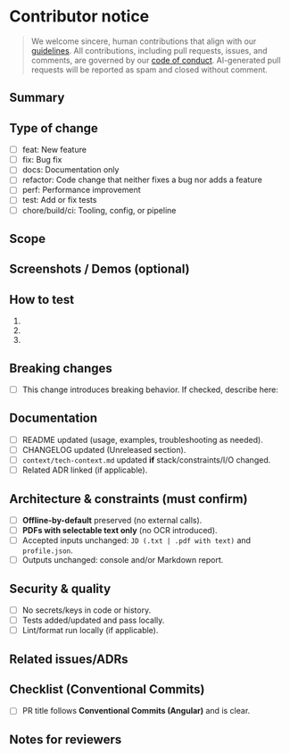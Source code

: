 # Contributor notice

> We welcome sincere, human contributions that align with our [guidelines](../CONTRIBUTING.md). All contributions, including pull requests, issues, and comments, are governed by our [code of conduct](../CODE_OF_CONDUCT.md). AI-generated pull requests will be reported as spam and closed without comment.

## Summary

<!-- What does this PR change and why? Keep it brief but specific. -->

## Type of change

- [ ] feat: New feature
- [ ] fix: Bug fix
- [ ] docs: Documentation only
- [ ] refactor: Code change that neither fixes a bug nor adds a feature
- [ ] perf: Performance improvement
- [ ] test: Add or fix tests
- [ ] chore/build/ci: Tooling, config, or pipeline

## Scope
<!-- Which part of the project is affected? e.g., CLI, analyzer, docs -->

## Screenshots / Demos (optional)
<!-- If UI or CLI output changed, add before/after or a short gif/text sample -->

## How to test
<!-- Exact steps/commands a reviewer should run locally -->
1.
2.
3.

## Breaking changes

- [ ] This change introduces breaking behavior.
If checked, describe here:

## Documentation

- [ ] README updated (usage, examples, troubleshooting as needed).
- [ ] CHANGELOG updated (Unreleased section).
- [ ] `context/tech-context.md` updated **if** stack/constraints/I/O changed.
- [ ] Related ADR linked (if applicable).

## Architecture & constraints (must confirm)

- [ ] **Offline-by-default** preserved (no external calls).
- [ ] **PDFs with selectable text only** (no OCR introduced).
- [ ] Accepted inputs unchanged: `JD (.txt | .pdf with text)` and `profile.json`.
- [ ] Outputs unchanged: console and/or Markdown report.

## Security & quality

- [ ] No secrets/keys in code or history.
- [ ] Tests added/updated and pass locally.
- [ ] Lint/format run locally (if applicable).

## Related issues/ADRs
<!-- Link issue IDs and ADRs (e.g., ADR-0001) -->

## Checklist (Conventional Commits)

- [ ] PR title follows **Conventional Commits (Angular)** and is clear.
  <!-- Example: feat(cli): add profile.json validation. -->

## Notes for reviewers
<!-- Anything that you want to tell the people who are going to review your pull request. -->
